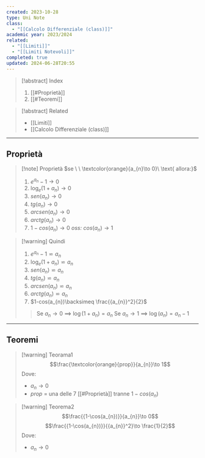 ```yaml
---
created: 2023-10-28
type: Uni Note
class:
  - "[[Calcolo Differenziale (class)]]"
academic year: 2023/2024
related:
  - "[[Limiti]]"
  - "[[Limiti Notevoli]]"
completed: true
updated: 2024-06-28T20:55
---
```

>[!abstract] Index
>1. [[#Proprietà]]
>2. [[#Teoremi]]

>[!abstract] Related
>- [[Limiti]]
>- [[Calcolo Differenziale (class)]]

---
## Proprietà

>[!note] Proprietà
>$se \ \ \textcolor{orange}{a_{n}\to 0}\ \text{ allora:}$
>1. $e^{a_{n}}-1\to 0$
>2. $\log_{e}(1+a_{n})\to 0$ 
>3. $sen(a_{n})\to 0$
>4. $tg(a_{n})\to 0$
>5. $arcsen(a_{n})\to 0$
>6. $arctg(a_{n})\to 0$
>7. $1-cos(a_{n})\to 0$    *oss:* $cos(a_{n})\to 1$

>[!warning] Quindi
>1. $e^{a_{n}}-1 \backsimeq a_{n}$
>2. $\log_{e}(1+a_{n})\backsimeq a_{n}$ 
>3. $sen(a_{n}) \backsimeq a_{n}$
>4. $tg(a_{n})\backsimeq a_{n}$
>5. $arcsen(a_{n})\backsimeq a_{n}$
>6. $arctg(a_{n})\backsimeq a_{n}$
>7. $1-cos(a_{n})\backsimeq \frac{{a_{n}}^2}{2}$ 
>
>>Se $a_{ n }\to 0$  $\implies$ $\log(1+a_{ n }) = a_{ n }$
>>Se $a_{ n } \to 1$ $\implies$ $\log(a_{ n }) = a_{ n }-1$

---
## Teoremi

>[!warning] Teorama1
>$$\frac{\textcolor{orange}{prop}}{a_{n}}\to 1$$
>Dove: 
>- $a_{n}\to 0$
>- *prop* = una delle 7 [[#Proprietà]] tranne $1-cos(a_{n})$

>[!warning] Teorema2
>$$\frac{{1-\cos(a_{n})}}{a_{n}}\to 0$$
>$$\frac{{1-\cos(a_{n})}}{{a_{n}}^2}\to \frac{1}{2}$$
>Dove: 
>- $a_{n}\to 0$
